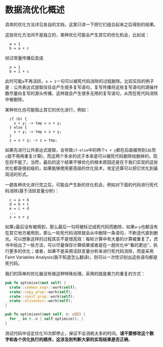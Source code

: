 # 数据流优化概述

具体的优化方法详见各自的文档，这里只讲一下把它们组合起来之后得到的结果。

这些优化方法间不是独立的，某种优化可能会产生其它的优化机会，比如说：

```
  a = 1
  b = a + c
```

经过常量传播后变成

```
  a = 1
  b = 1 + c
```

此时可能`a`不再活跃，`a = 1`一句可以被死代码消除的过程删除。比较实际的例子是：公共表达式提取往往会产生很多复写语句，复写传播将这些复写语句的源操作数尽量向复写的源头传播，这样就会产生很多无用的复写语句，从而在死代码消除中被删除。

某种优化也可能阻止其它的优化进行，例如：

```
  if (b) {
    x + y; -> tmp = x + y;
  } else {
    x + y; -> tmp = x + y;
  }
  z = x + y; -> z = tmp;
```

如果先进行公共表达式提取，会导致`if-else`中的两个`x + y`都在后面被用到(从而`z`就不用再重复计算)，而这两个多余的式子本来是可以被死代码删除给删掉的，现在则不能了。当然，最后的这个结果不够优化的根本原因还是在于我们实现的这些优化都是很初级的，如果能够使用更高级的优化技术，肯定还算可以把它优化到最简洁的形式。

一趟各种优化进行完之后，可能会产生新的优化机会，例如对下面的代码进行死代码消除(基于活跃变量分析)：

```
  c = a + b
  d = b + c
  e = c + d
  ...
  z = x + y
```

如果`z`最后没有被用到，那么最后一句将被标记成死代码而删除，如果`a`-`y`也都没有在其它地方被用到，那么一轮死代码消除就会从中删除一条语句，不断迭代直到删光。可以想象这样的过程其实不是很高效：每轮计算中有大量的计算被重复了。虎书中给出了一些方法，可以尽量保存计算结果或者是在一趟优化中"看的更远"，执行更多的优化；或者，如果不是采用活跃变量分析来进行死代码消除，而是采用Faint Variables Analysis(我不知道怎么翻译)，则可以一次性识别出这些语句都是死代码。

我们的简单的优化器没有做这种特殊处理，采用的就是暴力的重复的方式：

```rust
pub fn optimize(&mut self) {
  crate::common_expr::work(self);
  crate::copy_prop::work(self);
  crate::const_prop::work(self);
  crate::aliveness::work(self);
}

pub fn optimizen(&mut self, n: u32) {
  for _ in 0..n { self.optimize(); }
}
```

测试代码中设定优化10次即停止，保证不会消耗太多的时间。**请不要修改这个数字和各个优化执行的顺序，这涉及到判断大家的实现结果是否正确**。